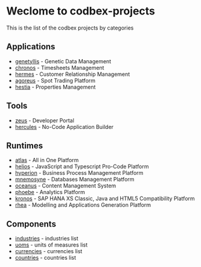 # Weclome to codbex-projects

This is the list of the codbex projects by categories

## Applications

- [genetyllis](https://github.com/codbex/codbex-genetyllis) - Genetic Data Management
- [chronos](https://github.com/codbex/codbex-chronos) - Timesheets Management
- [hermes](https://github.com/codbex/codbex-hermes) - Customer Relationship Management
- [agoreus](https://github.com/codbex/codbex-agoreus) - Spot Trading Platform
- [hestia](https://github.com/codbex/codbex-hestia) - Properties Management

## Tools

- [zeus](https://github.com/codbex/codbex-zeus) - Developer Portal
- [hercules](https://github.com/codbex/codbex-hercules) - No-Code Application Builder

## Runtimes

- [atlas](https://github.com/codbex/codbex-atlas) - All in One Platform
- [helios](https://github.com/codbex/codbex-helios) - JavaScript and Typescript Pro-Code Platform
- [hyperion](https://github.com/codbex/codbex-hyperion) - Business Process Management Platform
- [mnemosyne](https://github.com/codbex/codbex-mnemosyne) - Databases Management Platform
- [oceanus](https://github.com/codbex/codbex-oceanus) - Content Management System
- [phoebe](https://github.com/codbex/codbex-phoebe) - Analytics Platform
- [kronos](https://github.com/codbex/codbex-kronos) - SAP HANA XS Classic, Java and HTML5 Compatibility Platform
- [rhea](https://github.com/codbex/codbex-rhea) - Modelling and Applications Generation Platform

## Components

- [industries](https://github.com/codbex/codbex-industries) - industries list
- [uoms](https://github.com/codbex/codbex-uoms) - units of measures list
- [currencies](https://github.com/codbex/codbex-currencies) - currencies list
- [countries](https://github.com/codbex/codbex-countries) - countries list
